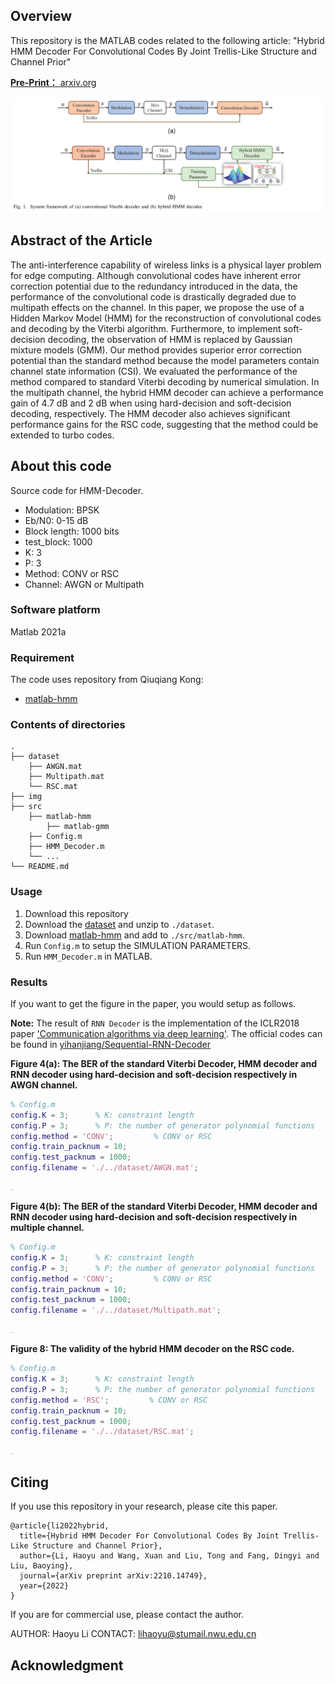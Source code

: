 ## Overview

This repository is the MATLAB codes related to the following article: "Hybrid HMM Decoder For Convolutional Codes By Joint Trellis-Like Structure and Channel Prior"

[**Pre-Print：** arxiv.org](https://arxiv.org/abs/2210.14749)

![overview](img/overview.png)

## Abstract of the Article

The anti-interference capability of wireless links is a physical layer problem for edge computing. Although convolutional codes have inherent error correction potential due to the redundancy introduced in the data, the performance of the convolutional code is drastically degraded due to multipath effects on the channel. In this paper, we propose the use of a Hidden Markov Model (HMM) for the reconstruction of convolutional codes and decoding by the Viterbi algorithm. Furthermore, to implement soft-decision decoding, the observation of HMM is replaced by Gaussian mixture models (GMM). Our method provides superior error correction potential than the standard method because the model parameters contain channel state information (CSI). We evaluated the performance of the method compared to standard Viterbi decoding by numerical simulation. In the multipath channel, the hybrid HMM decoder can achieve a performance gain of 4.7 dB and 2 dB when using hard-decision and soft-decision decoding, respectively. The HMM decoder also achieves significant performance gains for the RSC code, suggesting that the method could be extended to turbo codes.

## About this code

Source code for HMM-Decoder.

- Modulation: BPSK
- Eb/N0: 0-15 dB
- Block length: 1000 bits
- test_block: 1000
- K: 3
- P: 3
- Method: CONV or RSC
- Channel: AWGN or Multipath

### Software platform

Matlab 2021a

### Requirement

The code uses repository from Qiuqiang Kong:

- [matlab-hmm](https://github.com/qiuqiangkong/matlab-hmm)

### Contents of directories

```
.
├── dataset
    ├── AWGN.mat
	├── Multipath.mat
	└── RSC.mat
├── img
├── src
	├── matlab-hmm
	 	├── matlab-gmm
	├── Config.m
	├── HMM_Decoder.m
	└── ...
└── README.md 
```

### Usage

1. Download this repository
2. Download the [dataset](https://drive.google.com/file/d/1hjPtdSbh-aOpDKWf-ddpNFzU-tW2_JD9/view?usp=share_link) and unzip to `./dataset`.
3. Download [matlab-hmm](https://github.com/qiuqiangkong/matlab-hmm) and add to `./src/matlab-hmm`.
4. Run `Config.m` to setup the SIMULATION PARAMETERS.
5. Run `HMM_Decoder.m` in MATLAB.

### Results

If you want to get the figure in the paper, you would setup as follows. 

**Note:** The result of `RNN Decoder` is the implementation of the ICLR2018 paper ['Communication algorithms via deep learning'](https://openreview.net/forum?id=ryazCMbR-). The official codes can be found in [yihanjiang/Sequential-RNN-Decoder](https://github.com/yihanjiang/Sequential-RNN-Decoder)

**Figure 4(a): The BER of the standard Viterbi Decoder, HMM decoder and RNN decoder using hard-decision and soft-decision respectively in AWGN channel.**

```matlab
% Config.m
config.K = 3;      % K: constraint length
config.P = 3;      % P: the number of generator polynomial functions
config.method = 'CONV';         % CONV or RSC
config.train_packnum = 10;
config.test_packnum = 1000;
config.filename = './../dataset/AWGN.mat';
```

<img src="img/ber_awgn.png" alt="ber_awgn" style="zoom: 6%;" />



**Figure 4(b):  The BER of the standard Viterbi Decoder, HMM decoder and RNN decoder using hard-decision and soft-decision respectively in multiple channel.**

```matlab
% Config.m
config.K = 3;      % K: constraint length
config.P = 3;      % P: the number of generator polynomial functions
config.method = 'CONV';         % CONV or RSC
config.train_packnum = 10;
config.test_packnum = 1000;
config.filename = './../dataset/Multipath.mat';
```

<img src="img/ber_multipath.png" alt="ber_multipath" style="zoom:6%;" />

**Figure 8:  The validity of the hybrid HMM decoder on the RSC code.**

```matlab
% Config.m
config.K = 3;      % K: constraint length
config.P = 3;      % P: the number of generator polynomial functions
config.method = 'RSC';         % CONV or RSC
config.train_packnum = 10;
config.test_packnum = 1000;
config.filename = './../dataset/RSC.mat';
```

<img src="img/ber_RSC.png" alt="ber_RSC" style="zoom:6%;" />



## Citing

If you use this repository in your research, please cite this paper.

```
@article{li2022hybrid,
  title={Hybrid HMM Decoder For Convolutional Codes By Joint Trellis-Like Structure and Channel Prior},
  author={Li, Haoyu and Wang, Xuan and Liu, Tong and Fang, Dingyi and Liu, Baoying},
  journal={arXiv preprint arXiv:2210.14749},
  year={2022}
}
```

If you are for commercial use, please contact the author.

AUTHOR: Haoyu Li
CONTACT: lihaoyu@stumail.nwu.edu.cn

## Acknowledgment

